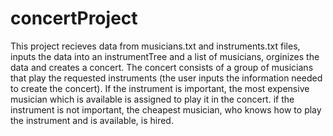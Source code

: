 # concertProject
This project recieves data from musicians.txt and instruments.txt files, inputs the data into an instrumentTree and a list of musicians,
orginizes the data and creates a concert.
The concert consists of a group of musicians that play the requested instruments (the user inputs the information needed to create the concert).
If the instrument is important, the most expensive musician which is available is assigned to play it in the concert.
if the instrument is not important, the cheapest musician, who knows how to play the instrument and is available, is hired.
